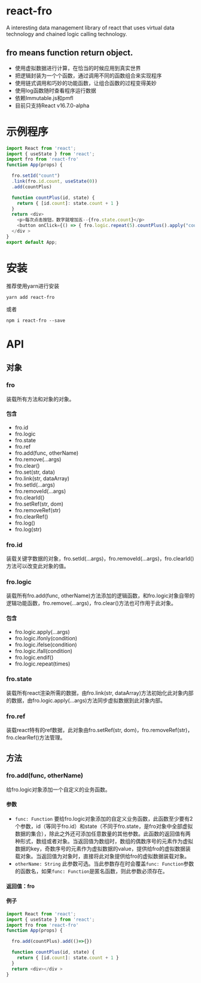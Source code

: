# react-fro
A interesting data management library of react that uses virtual data technology and chained logic calling technology.
## fro means function return object.
- 使用虚拟数据进行计算，在恰当的时候应用到真实世界
- 把逻辑封装为一个个函数，通过调用不同的函数组合来实现程序
- 使用链式调用和巧妙的功能函数，让组合函数的过程变得美妙
- 使用log函数随时查看程序运行数据
- 依赖Immutable.js和pmfl
- 目前只支持React v16.7.0-alpha
# 示例程序
```javascript
import React from 'react';
import { useState } from 'react';
import fro from 'react-fro'
function App(props) {

  fro.setId("count")
  .link(fro.id.count, useState(0))
  .add(countPlus)

  function countPlus(id, state) {
    return { [id.count]: state.count + 1 }
  }
  return <div>
    <p>每次点击按钮，数字就增加五--{fro.state.count}</p>
    <button onClick={() => { fro.logic.repeat(5).countPlus().apply("count")}}>点击我</button>
  </div >
}
export default App;
```
# 安装
推荐使用yarn进行安装
```
yarn add react-fro
```
或者
```
npm i react-fro --save
```
# API
## 对象
### fro
装载所有方法和对象的对象。
#### 包含
- fro.id
- fro.logic
- fro.state
- fro.ref
- fro.add(func, otherName)
- fro.remove(...args)
- fro.clear()
- fro.set(str, data)
- fro.link(str, dataArray)
- fro.setId(...args)
- fro.removeId(...args)
- fro.clearId()
- fro.setRef(str, dom)
- fro.removeRef(str)
- fro.clearRef()
- fro.log()
- fro.log(str)
### fro.id
装载关键字数据的对象，fro.setId(...args)，fro.removeId(...args)，fro.clearId()方法可以改变此对象的值。
### fro.logic
装载所有fro.add(func, otherName)方法添加的逻辑函数，和fro.logic对象自带的逻辑功能函数，fro.remove(...args)，fro.clear()方法也可作用于此对象。
#### 包含
- fro.logic.apply(...args)
- fro.logic.ifonly(condition)
- fro.logic.ifelse(condition)
- fro.logic.ifall(condition)
- fro.logic.endif()
- fro.logic.repeat(times)
### fro.state
装载所有react渲染所需的数据，由fro.link(str, dataArray)方法初始化此对象内部的数据，由fro.logic.apply(...args)方法同步虚拟数据到此对象内部。
### fro.ref
装载react特有的ref数据，此对象由fro.setRef(str, dom)，fro.removeRef(str)，fro.clearRef()方法管理。
## 方法
### fro.add(func, otherName)
给fro.logic对象添加一个自定义的业务函数。
#### 参数
- `func: Function` 要给fro.logic对象添加的自定义业务函数，此函数至少要有2个参数，id（等同于fro.id）和state（不同于fro.state，是fro对象中全部虚拟数据的集合），除此之外还可添加任意数量的其他参数。此函数的返回值有两种形式，数组或者对象。当返回值为数组时，数组的偶数序号的元素作为虚拟数据的key，奇数序号的元素作为虚拟数据的value，提供给fro的虚拟数据装载对象。当返回值为对象时，直接将此对象提供给fro的虚拟数据装载对象。
- `otherName: String` 此参数可选。当此参数存在时会覆盖`func: Function`参数的函数名，如果`func: Function`是匿名函数，则此参数必须存在。
#### 返回值：fro
#### 例子
```javascript
import React from 'react';
import { useState } from 'react';
import fro from 'react-fro'
function App(props) {

  fro.add(countPlus).add(()=>{})

  function countPlus(id, state) {
    return { [id.count]: state.count + 1 }
  }
  return <div></div >
}
```
